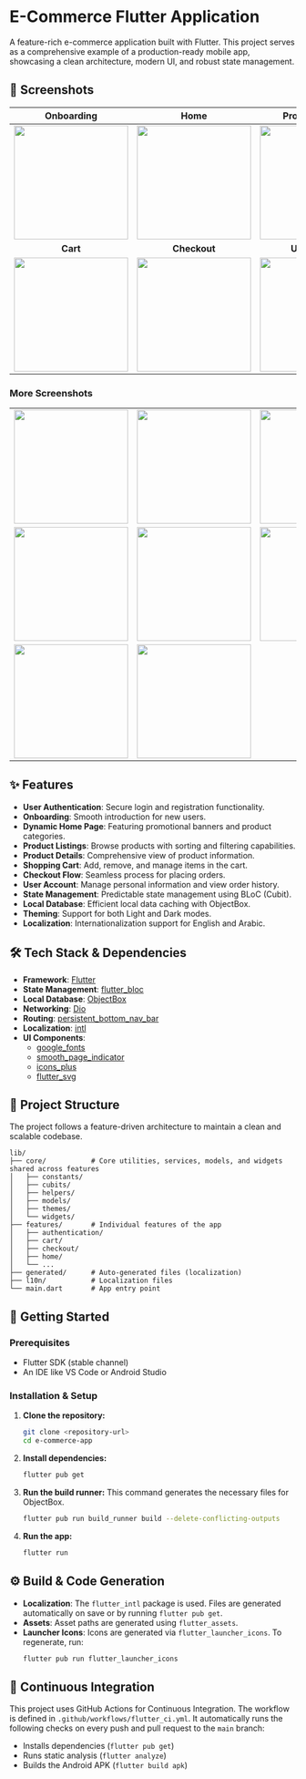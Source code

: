 # E-Commerce Flutter Application

A feature-rich e-commerce application built with Flutter. This project serves as a comprehensive example of a production-ready mobile app, showcasing a clean architecture, modern UI, and robust state management.

## 📸 Screenshots

| Onboarding | Home | Product Details |
| :---: | :---: | :---: |
| <img src="docs/images/image (3).png" width="200"/> | <img src="docs/images/image (5).png" width="200"/> | <img src="docs/images/image (6).png" width="200"/> |
| **Cart** | **Checkout** | **User Profile** |
| <img src="docs/images/image (7).png" width="200"/> | <img src="docs/images/image (12).png" width="200"/> | <img src="docs/images/image (9).png" width="200"/> |

### More Screenshots

| | | |
| :---: | :---: | :---: |
| <img src="docs/images/image (1).png" width="200"/> | <img src="docs/images/image (2).png" width="200"/> | <img src="docs/images/image (4).png" width="200"/> |
| <img src="docs/images/image (8).png" width="200"/> | <img src="docs/images/image (10).png" width="200"/> | <img src="docs/images/image (11).png" width="200"/> |
| <img src="docs/images/image (13).png" width="200"/> | <img src="docs/images/image (14).png" width="200"/> | |

## ✨ Features

- **User Authentication**: Secure login and registration functionality.
- **Onboarding**: Smooth introduction for new users.
- **Dynamic Home Page**: Featuring promotional banners and product categories.
- **Product Listings**: Browse products with sorting and filtering capabilities.
- **Product Details**: Comprehensive view of product information.
- **Shopping Cart**: Add, remove, and manage items in the cart.
- **Checkout Flow**: Seamless process for placing orders.
- **User Account**: Manage personal information and view order history.
- **State Management**: Predictable state management using BLoC (Cubit).
- **Local Database**: Efficient local data caching with ObjectBox.
- **Theming**: Support for both Light and Dark modes.
- **Localization**: Internationalization support for English and Arabic.

## 🛠️ Tech Stack & Dependencies

- **Framework**: [Flutter](https://flutter.dev/)
- **State Management**: [flutter_bloc](https://pub.dev/packages/flutter_bloc)
- **Local Database**: [ObjectBox](https://pub.dev/packages/objectbox)
- **Networking**: [Dio](https://pub.dev/packages/dio)
- **Routing**: [persistent_bottom_nav_bar](https://pub.dev/packages/persistent_bottom_nav_bar)
- **Localization**: [intl](https://pub.dev/packages/intl)
- **UI Components**:
  - [google_fonts](https://pub.dev/packages/google_fonts)
  - [smooth_page_indicator](https://pub.dev/packages/smooth_page_indicator)
  - [icons_plus](https://pub.dev/packages/icons_plus)
  - [flutter_svg](https://pub.dev/packages/flutter_svg)

## 📂 Project Structure

The project follows a feature-driven architecture to maintain a clean and scalable codebase.

```
lib/
├── core/           # Core utilities, services, models, and widgets shared across features
│   ├── constants/
│   ├── cubits/
│   ├── helpers/
│   ├── models/
│   ├── themes/
│   └── widgets/
├── features/       # Individual features of the app
│   ├── authentication/
│   ├── cart/
│   ├── checkout/
│   ├── home/
│   └── ...
├── generated/      # Auto-generated files (localization)
├── l10n/           # Localization files
└── main.dart       # App entry point
```

## 🚀 Getting Started

### Prerequisites

- Flutter SDK (stable channel)
- An IDE like VS Code or Android Studio

### Installation & Setup

1.  **Clone the repository:**
    ```sh
    git clone <repository-url>
    cd e-commerce-app
    ```

2.  **Install dependencies:**
    ```sh
    flutter pub get
    ```

3.  **Run the build runner:**
    This command generates the necessary files for ObjectBox.
    ```sh
    flutter pub run build_runner build --delete-conflicting-outputs
    ```

4.  **Run the app:**
    ```sh
    flutter run
    ```

## ⚙️ Build & Code Generation

- **Localization**: The `flutter_intl` package is used. Files are generated automatically on save or by running `flutter pub get`.
- **Assets**: Asset paths are generated using `flutter_assets`.
- **Launcher Icons**: Icons are generated via `flutter_launcher_icons`. To regenerate, run:
  ```sh
  flutter pub run flutter_launcher_icons
  ```

## 🤖 Continuous Integration

This project uses GitHub Actions for Continuous Integration. The workflow is defined in `.github/workflows/flutter_ci.yml`. It automatically runs the following checks on every push and pull request to the `main` branch:
- Installs dependencies (`flutter pub get`)
- Runs static analysis (`flutter analyze`)
- Builds the Android APK (`flutter build apk`)